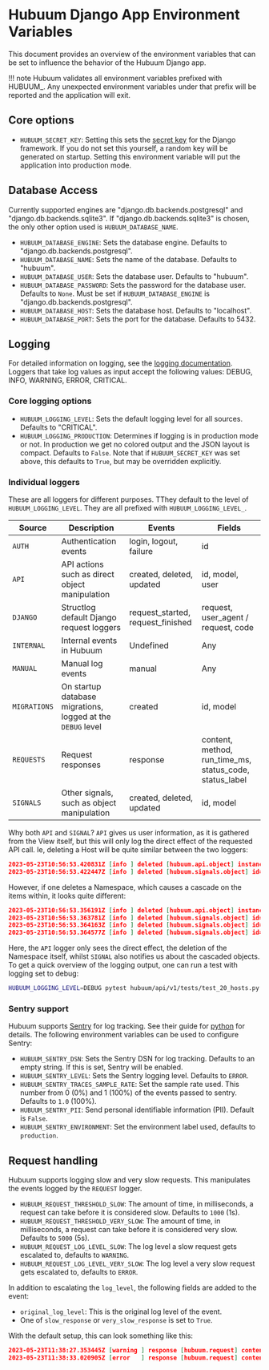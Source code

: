 # Hubuum Django App Environment Variables

This document provides an overview of the environment variables that can be set to influence the behavior of the Hubuum Django app.

!!! note
    Hubuum validates all environment variables prefixed with HUBUUM_. Any unexpected environment variables under that prefix will be reported and the application will exit.


## Core options

- `HUBUUM_SECRET_KEY`: Setting this sets the [secret key](https://docs.djangoproject.com/en/4.2/ref/settings/#std-setting-SECRET_KEY) for the Django framework. If you do not set this yourself, a random key will be generated on startup. Setting this environment variable will put the application into production mode.

## Database Access

Currently supported engines are "django.db.backends.postgresql" and "django.db.backends.sqlite3". If "django.db.backends.sqlite3" is chosen, the only other option used is `HUBUUM_DATABASE_NAME`.

- `HUBUUM_DATABASE_ENGINE`: Sets the database engine. Defaults to "django.db.backends.postgresql".
- `HUBUUM_DATABASE_NAME`: Sets the name of the database. Defaults to "hubuum".
- `HUBUUM_DATABASE_USER`: Sets the database user. Defaults to "hubuum".
- `HUBUUM_DATABASE_PASSWORD`: Sets the password for the database user. Defaults to `None`. Must be set if `HUBUUM_DATABASE_ENGINE` is "django.db.backends.postgresql".
- `HUBUUM_DATABASE_HOST`: Sets the database host. Defaults to "localhost".
- `HUBUUM_DATABASE_PORT`: Sets the port for the database. Defaults to 5432.

## Logging

For detailed information on logging, see the [logging documentation](logging.md). Loggers that take log values as input accept the following values: DEBUG, INFO, WARNING, ERROR, CRITICAL. 

### Core logging options

- `HUBUUM_LOGGING_LEVEL`: Sets the default logging level for all sources. Defaults to "CRITICAL".
- `HUBUUM_LOGGING_PRODUCTION`: Determines if logging is in production mode or not. In production we get no colored output and the JSON layout is compact. Defaults to `False`. Note that if `HUBUUM_SECRET_KEY` was set above, this defaults to `True`, but may be overridden explicitly. 

### Individual loggers 

These are all loggers for different purposes. TThey default to the level of `HUBUUM_LOGGING_LEVEL`. They are all prefixed with `HUBUUM_LOGGING_LEVEL_`.

| Source       | Description                                                 | Events                            | Fields                                                    |
| ------------ | ----------------------------------------------------------- | --------------------------------- | --------------------------------------------------------- |
| `AUTH`       | Authentication events                                       | login, logout, failure            | id                                                        |
| `API`        | API actions such as direct object manipulation              | created, deleted, updated         | id, model, user                                           |
| `DJANGO`     | Structlog default Django request loggers                    | request_started, request_finished | request, user_agent / request, code                       |
| `INTERNAL`   | Internal events in Hubuum                                   | Undefined                         | Any                                                       |
| `MANUAL`     | Manual log events                                           | manual                            | Any                                                       |
| `MIGRATIONS` | On startup database migrations, logged at the `DEBUG` level | created                           | id, model                                                 |
| `REQUESTS`   | Request responses                                           | response                          | content, method, run\_time\_ms, status_code, status_label |
| `SIGNALS`    | Other signals, such as object manipulation                  | created, deleted, updated         | id, model                                                 |

Why both `API` and `SIGNAL`? `API` gives us user information, as it is gathered from the View itself, but this will only log the direct effect of the requested API call. Ie, deleting a Host will be quite similar between the two loggers:

````json
2023-05-23T10:56:53.420831Z [info ] deleted [hubuum.api.object] instance=1 model=Host user=tmp
2023-05-23T10:56:53.422447Z [info ] deleted [hubuum.signals.object] id=1 model=Host
````

However, if one deletes a Namespace, which causes a cascade on the items within, it looks quite different:

````json
2023-05-23T10:56:53.356191Z [info ] deleted [hubuum.api.object] instance=1 model=Namespace user=superuser
2023-05-23T10:56:53.363781Z [info ] deleted [hubuum.signals.object] id=1 model=Permission
2023-05-23T10:56:53.364163Z [info ] deleted [hubuum.signals.object] id=1 model=Host
2023-05-23T10:56:53.364577Z [info ] deleted [hubuum.signals.object] id=1 model=Namespace
````

Here, the `API` logger only sees the direct effect, the deletion of the Namespace itself, whilst `SIGNAL` also notifies us about the cascaded objects. To get a quick overview of the logging output, one can run a test with logging set to debug:

````bash
HUBUUM_LOGGING_LEVEL=DEBUG pytest hubuum/api/v1/tests/test_20_hosts.py -vv -s
````

### Sentry support

Hubuum supports [Sentry](https://sentry.io) for log tracking. See their guide for [python](https://docs.sentry.io/platforms/python/) for details. The following environment variables can be used to configure Sentry:

- `HUBUUM_SENTRY_DSN`: Sets the Sentry DSN for log tracking. Defaults to an empty string. If this is set, Sentry will be enabled.
- `HUBUUM_SENTRY_LEVEL`: Sets the Sentry logging level. Defaults to `ERROR`.
- `HUBUUM_SENTRY_TRACES_SAMPLE_RATE`: Set the sample rate used. This number from 0 (0%) and 1 (100%) of the events passed to sentry. Defaults to `1.0` (100%).
- `HUBUUM_SENTRY_PII`: Send personal identifiable information (PII). Default is `False`.
- `HUBUUM_SENTRY_ENVIRONMENT`: Set the environment label used, defaults to `production`.

## Request handling

Hubuum supports logging slow and very slow requests. This manipulates the events logged by the `REQUEST` logger.

 - `HUBUUM_REQUEST_THRESHOLD_SLOW`: The amount of time, in milliseconds, a request can take before it is considered slow. Defaults to `1000` (1s).
 - `HUBUUM_REQUEST_THRESHOLD_VERY_SLOW`: The amount of time, in milliseconds, a request can take before it is considered very slow. Defaults to `5000` (5s).
 - `HUBUUM_REQUEST_LOG_LEVEL_SLOW`: The log level a slow request gets escalated to, defaults to `WARNING`.
 - `HUBUUM_REQUEST_LOG_LEVEL_VERY_SLOW`: The log level a very slow request gets escalated to, defaults to `ERROR`.

In addition to escalating the `log_level`, the following fields are added to the event: 
 - `original_log_level`: This is the original log level of the event.
 - One of `slow_response` or `very_slow_response` is set to `True`.

With the default setup, this can look something like this:

````json
2023-05-23T11:38:27.353445Z [warning ] response [hubuum.request] content=... method=GET original_log_level=10 path=/api/v1/resources/hosts/ run_time_ms=1438.51 slow_response=True status_code=200 status_label=OK
2023-05-23T11:38:33.020905Z [error   ] response [hubuum.request] content=... method=GET original_log_level=10 path=/api/v1/resources/hosts/ run_time_ms=5664.79 status_code=200 status_label=OK very_slow_response=True
````